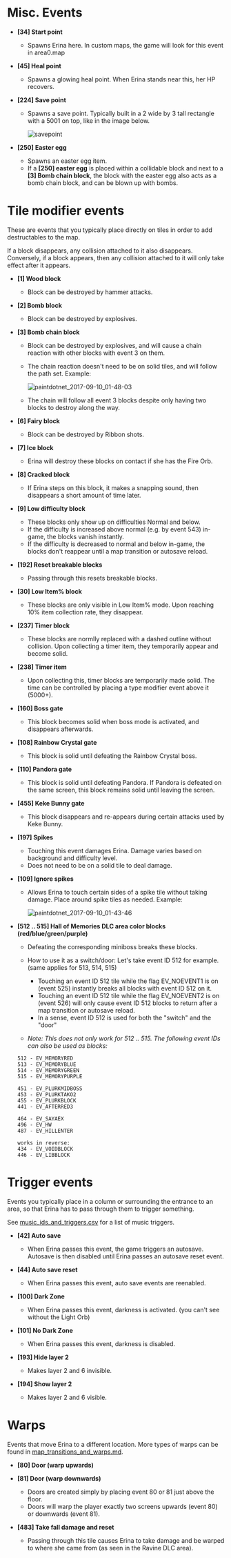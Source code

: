 # Misc. Events

- **[34] Start point**
  - Spawns Erina here.  In custom maps, the game will look for this event in area0.map

- **[45] Heal point**
  - Spawns a glowing heal point.  When Erina stands near this, her HP recovers.

- **[224] Save point**
  - Spawns a save point.  Typically built in a 2 wide by 3 tall rectangle with a 5001 on top, like in the image below.
  
    ![savepoint](https://user-images.githubusercontent.com/27341392/30837013-7d1ca802-a294-11e7-896e-fd9b12494ad7.png)

- **[250] Easter egg**
  - Spawns an easter egg item.
  - If a **[250] easter egg** is placed within a collidable block and next to a **[3] Bomb chain block**, the block with the easter egg also acts as a bomb chain block, and can be blown up with bombs.


# Tile modifier events

These are events that you typically place directly on tiles in order to add destructables to the map.

If a block disappears, any collision attached to it also disappears. Conversely, if a block appears, then any collision attached to it will only take effect after it appears.

- **[1] Wood block**
  - Block can be destroyed by hammer attacks.

- **[2] Bomb block**
  - Block can be destroyed by explosives.

- **[3] Bomb chain block**
  - Block can be destroyed by explosives, and will cause a chain reaction with other blocks with event 3 on them.
  - The chain reaction doesn't need to be on solid tiles, and will follow the path set. Example:
  
    ![paintdotnet_2017-09-10_01-48-03](https://user-images.githubusercontent.com/19506837/30246509-1df76ac8-95ca-11e7-8eaf-ff68adec8a48.png)
  - The chain will follow all event 3 blocks despite only having two blocks to destroy along the way.

- **[6] Fairy block**
  - Block can be destroyed by Ribbon shots.

- **[7] Ice block**
  - Erina will destroy these blocks on contact if she has the Fire Orb.

- **[8] Cracked block**
  - If Erina steps on this block, it makes a snapping sound, then disappears a short amount of time later.
  
- **[9] Low difficulty block**
  - These blocks only show up on difficulties Normal and below.
  - If the difficulty is increased above normal (e.g. by event 543) in-game, the blocks vanish instantly.
  - If the difficulty is decreased to normal and below in-game, the blocks don't reappear until a map transition or autosave reload.

- **[192] Reset breakable blocks**
  - Passing through this resets breakable blocks.
  
- **[30] Low Item% block**
  - These blocks are only visible in Low Item% mode. Upon reaching 10% item collection rate, they disappear.

- **[237] Timer block**
  - These blocks are normlly replaced with a dashed outline without collision.  Upon collecting a timer item, they temporarily appear and become solid.

- **[238] Timer item**
  - Upon collecting this, timer blocks are temporarily made solid.  The time can be controlled by placing a type modifier event above it (5000+).

- **[160] Boss gate**
  - This block becomes solid when boss mode is activated, and disappears afterwards.

- **[108] Rainbow Crystal gate**
  - This block is solid until defeating the Rainbow Crystal boss.

- **[110] Pandora gate**
  - This block is solid until defeating Pandora. If Pandora is defeated on the same screen, this block remains solid until leaving the screen.

- **[455] Keke Bunny gate**
  - This block disappears and re-appears during certain attacks used by Keke Bunny.

- **[197] Spikes**
  - Touching this event damages Erina. Damage varies based on background and difficulty level.
  - Does not need to be on a solid tile to deal damage.

- **[109] Ignore spikes**
  - Allows Erina to touch certain sides of a spike tile without taking damage. Place around spike tiles as needed. Example:
  
    ![paintdotnet_2017-09-10_01-43-46](https://user-images.githubusercontent.com/19506837/30246488-82aa2c2c-95c9-11e7-9d5d-d9fcd978ac52.png)

- **[512 .. 515] Hall of Memories DLC area color blocks (red/blue/green/purple)**
  - Defeating the corresponding miniboss breaks these blocks.
  - How to use it as a switch/door: Let's take event ID 512 for example. (same applies for 513, 514, 515)
    - Touching an event ID 512 tile while the flag EV_NOEVENT1 is on (event 525) instantly breaks all blocks with event ID 512 on it.
    - Touching an event ID 512 tile while the flag EV_NOEVENT2 is on (event 526) will only cause event ID 512 blocks to return after a map transition or autosave reload.
    - In a sense, event ID 512 is used for both the "switch" and the "door"

  - *Note: This does not only work for 512 .. 515. The following event IDs can also be used as blocks:*
  ```
  512 - EV_MEMORYRED
  513 - EV_MEMORYBLUE
  514 - EV_MEMORYGREEN
  515 - EV_MEMORYPURPLE

  451 - EV_PLURKMIDBOSS
  453 - EV_PLURKTAKO2
  455 - EV_PLURKBLOCK
  441 - EV_AFTERRED3

  464 - EV_SAYAEX
  496 - EV_HW
  487 - EV_HILLENTER

  works in reverse:
  434 - EV_VOIDBLOCK
  446 - EV_LIBBLOCK
  ```

# Trigger events

Events you typically place in a column or surrounding the entrance to an area, so that Erina has to pass through them to trigger something.

See [music_ids_and_triggers.csv](music_ids_and_triggers.csv) for a list of music triggers.

- **[42] Auto save**
  - When Erina passes this event, the game triggers an autosave.  Autosave is then disabled until Erina passes an autosave reset event.

- **[44] Auto save reset**
  - When Erina passes this event, auto save events are reenabled.

- **[100] Dark Zone**
  - When Erina passes this event, darkness is activated. (you can't see without the Light Orb)

- **[101] No Dark Zone**
  - When Erina passes this event, darkness is disabled.

- **[193] Hide layer 2**
  - Makes layer 2 and 6 invisible.

- **[194] Show layer 2**
  - Makes layer 2 and 6 visible.


# Warps

Events that move Erina to a different location. More types of warps can be found in [map_transitions_and_warps.md](map_transitions_and_warps.md).

- **[80] Door (warp upwards)**
- **[81] Door (warp downwards)**
  - Doors are created simply by placing event 80 or 81 just above the floor.
  - Doors will warp the player exactly two screens upwards (event 80) or downwards (event 81).

- **[483] Take fall damage and reset**
  - Passing through this tile causes Erina to take damage and be warped to where she came from (as seen in the Ravine DLC area).
